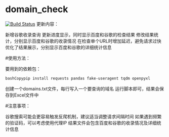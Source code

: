 # domain_check
[![Build Status](https://travis-ci.org/joemccann/dillinger.svg?branch=master)](https://travis-ci.org/joemccann/dillinger)
更新内容：

新增谷歌收录查询
更新进度显示，同时显示百度和谷歌的检查结果
修改结果统计，分别显示百度和谷歌的收录情况
在检查单个URL时增加延迟，避免请求过快
优化了结果展示，分别显示百度和谷歌的详细统计信息

#使用方法：

要用到的依赖包：
```sh
bashCopypip install requests pandas fake-useragent tqdm openpyxl
```
创建一个domains.txt文件，每行写入一个要查询的域名
运行脚本即可，结果会保存到Excel文件中

#注意事项：

谷歌搜索可能会更容易触发反爬机制，建议适当调整请求间隔时间
如果遇到频繁的验证码，可以考虑使用代理IP
结果文件会包含百度和谷歌的收录情况及详细统计信息

